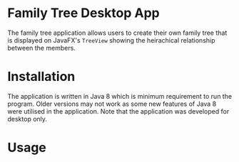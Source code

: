 # Family Tree Desktop App
The family tree application allows users to create their own family tree that is displayed on JavaFX's `TreeView` showing the heirachical relationship between the members.

# Installation
The application is written in Java 8 which is minimum requirement to run the program. Older versions may not work as some new features of Java 8 were utilised in the application. Note that the application was developed for desktop only.  

# Usage
